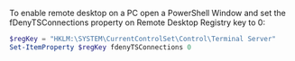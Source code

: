 To enable remote desktop on a PC open a PowerShell Window and set the fDenyTSConnections property on Remote Desktop Registry key to 0:
```ps1
$regKey = "HKLM:\SYSTEM\CurrentControlSet\Control\Terminal Server"
Set-ItemProperty $regKey fdenyTSConnections 0
```